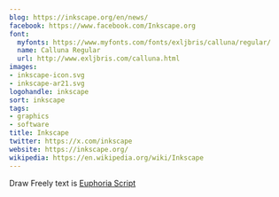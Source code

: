 ```yaml
---
blog: https://inkscape.org/en/news/
facebook: https://www.facebook.com/Inkscape.org
font:
  myfonts: https://www.myfonts.com/fonts/exljbris/calluna/regular/
  name: Calluna Regular
  url: http://www.exljbris.com/calluna.html
images:
- inkscape-icon.svg
- inkscape-ar21.svg
logohandle: inkscape
sort: inkscape
tags:
- graphics
- software
title: Inkscape
twitter: https://x.com/inkscape
website: https://inkscape.org/
wikipedia: https://en.wikipedia.org/wiki/Inkscape
---
```


Draw Freely text is [Euphoria Script](https://fonts.google.com/specimen/Euphoria+Script)